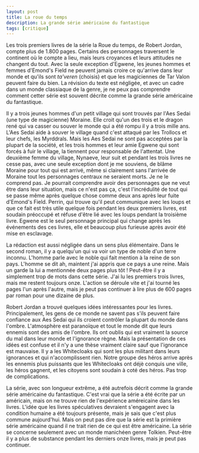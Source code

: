 ```yaml
---
layout: post
title: La roue du temps
description: La grande série américaine du fantastique
tags: [critique]
---
```


Les trois premiers livres de la série la Roue du temps, de Robert Jordan,
compte plus de 1.800 pages. Certains des personnages traversent le
continent où le compte a lieu, mais leurs croyances et leurs attitudes
ne changent du tout. Avec la seule exception d'Egwene, les jeunes hommes
et femmes d'Emond's Field ne peuvent jamais croire ce qu'arrive dans leur
monde et qu'ils sont _ta'veren_ (choisis) et que les magiciennes de Tar Valon
peuvent faire du bien. La révision du texte est négligée, et avec un cadre 
dans un monde classiaque de la genre, je ne peux pas comprendre comment
cetter série est souvent décrite comme la grande série américaine du fantastique.

Il y a trois jeunes hommes d'un petit village qui sont trouvés par l'Aes Sedai (une type
de magicienne) Moraine. Elle croit qu'un des trois et le dragon rené qui va
casser ou souver le monde qui a été rompu il y a trois mille ans. L'Aes Sedai aide à 
souver le village quand c'est attaqué par les Trollocs et leur chefs, les Myrddrals.
Mais les Aes Sedai ne sont pas acceptées par la plupart de la société, 
et les trois hommes et leur amie Egwene qui sont forcés à fuir le village, la tiennent
pour responsable de l'attentat. Une deuxième femme du village, Nynaeve, leur suit 
et pendant les trois livres ne cesse pas, avec une seule exception dont je me
souviens, de blâme Moraine pour tout qui est arrivé, même si clairement sans
l'arrivée de Moraine tout les personnages centraux ne seraient morts. Je
ne le comprend pas. Je pourrait comprendre avoir des personnages que ne veut
être dans leur situation, mais ce n'est pas ça, c'est l'incrédulité de tout
qui se passe même après quelque chose comme deux ans après leur fuite d'Emond's Field.
Perrin, qui trouve qu'il peut communique avec les loups et que ce fait est très
utile quelque fois pendant les deux premiers livres, est soudain préoccupé et 
réfuse d'être lié avec les loups pendant la troisième livre. Egwene est le seul
personnage principal qui change après les événements des ces livres, elle et beaucoup
plus furieuse après avoir été mise en esclavage.

La rédaction est aussi négligée dans un sens plus élémentaire. Dans le second roman,
il y a quelqu'un qui va voir un type de noble d'un terre inconnu. L'homme parle
avec le noble qui fait mention à la reine de son pays. L'homme se dit ah, maintent
j'ai appris que ce pays a une reine. Mais un garde la lui a mentionnée deux pages
plus tôt ! Peut-être il y a simplement trop de mots dans cette série. J'ai lu
les premiers trois livres, mais me restent toujours onze. L'action se déroule
vite et j'ai tourné les pages l'un après l'autre, mais je peut pas continuer
à lire plus de 600 pages par roman pour une dizaine de plus.

Robert Jordan a trouvé quelques idées intéressantes pour les livres. 
Principalement, les gens de ce monde ne savent pas s'ils peuvent faire
confiance aux Aes Sedai qui ils croient contrôler la plupart du monde
dans l'ombre. L'atmosphère est paranoïque et tout le monde dit que
leurs ennemis sont des amis de l'ombre. Ils ont oublis qui est vraiment
la source du mal dans leur monde et l'ignorance règne. Mais la présentation 
de ces idées est confuse et il n'y a une thèse vraiment claire sauf que
l'ignorance est mauvaise. Il y a les Whitecloaks qui sont les plus militant dans
leurs ignorances et qui n'accomplissent rien. Notre groupe des héros arrive
après les ennemis plus puissants que les Whitecloaks ont déjè conquis une
ville, les héros gagnent, et les citoyens sont soudain à coté des héros.
Pas trop de complications.

La série, avec son longueur extrême, a été autrefois décrit comme la grande série
américaine du fantastique. C'est vrai que la série a été écrite par un 
américain, mais on ne trouve rien de l'expérience améreicaine dans les livres.
L'idée que les livres spéculatives devraient s'engagent avec la condition
humaine a été toujours présente, mais je sais que c'est plus commune
aujourd'hui. Mais on peut pas dire que la série est la primière série
américaine quand il ne trait rien de ce qui est être américaine. La série
se concerne seulement avec un monde manichéen genre Tolkien. Peut-être il
y a plus de substance pendant les derniers onze livres, mais je peut pas
continuer.
